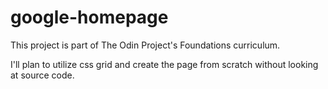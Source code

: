 # google-homepage

This project is part of The Odin Project's Foundations curriculum. 

I'll plan to utilize css grid and create the page from scratch without looking at source code. 
